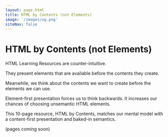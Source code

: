```yaml
---
layout: page.html
title: HTML by Contents (not Elements)
image: '/images/og.png'
siteNav: false
---
```


# HTML by Contents (not Elements)

HTML Learning Resources are counter-intuitive.

They present elements that are available before the contents they create.

Meanwhile, we think about the contents we want to create before the elements we can use.

Element-first presentation forces us to think backwards. It increases our chances of choosing unsemantic HTML elements.

This 10-page resource, HTML by Contents, matches our mental model with a content-first presentation and baked-in semantics.

(pages coming soon)